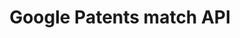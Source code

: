 ---
authors: Google Patents
description: Resolves messy patent publication and application numbers to DOCDB publication
  number format.
documentation: https://patents.google.com/api/match
last_edit: Thu, 02 Dec 2021 02:09:15 GMT
location: https://patents.google.com/api/match
related_projects: {}
shortname: google_patents_match
title: Google Patents match API
uuid: 1809b659-d1e1-43db-8dbe-664a6e9a5bc0
---